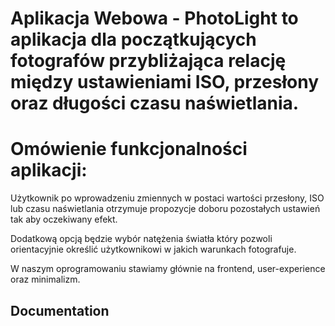 # Aplikacja Webowa - PhotoLight to aplikacja dla początkujących fotografów przybliżająca relację między ustawieniami ISO, przesłony oraz długości czasu naświetlania.    


# Omówienie funkcjonalności aplikacji:

Użytkownik po wprowadzeniu zmiennych w postaci wartości przesłony, ISO lub czasu naświetlania otrzymuje propozycje doboru pozostałych ustawień tak aby oczekiwany efekt. 

Dodatkową opcją będzie wybór natężenia światła który pozwoli orientacyjnie określić użytkownikowi w jakich warunkach fotografuje. 

W naszym oprogramowaniu stawiamy głównie na frontend, user-experience oraz minimalizm.



## Documentation


